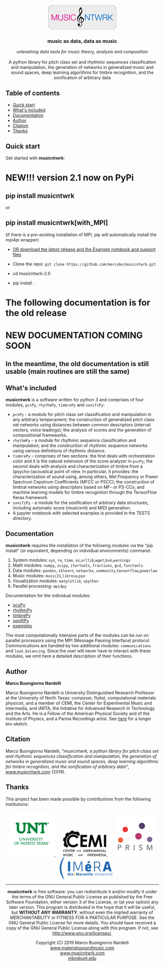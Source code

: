 <p></p>
<p align="center">
  <a href="https://www.musicntwrk.com">
    <img src="https://github.com/marcobn/musicntwrk/blob/master/IMAGES/logo.png" alt="musicntwrk logo" height="84">
  </a>
</p>

<h3 align="center">music as data, data as music</h3>

<p align="center">
  <em>unleashing data tools for music theory, analysis and composition</em>
  <br>
  <br>
A python library for pitch class set and rhythmic sequences classification and manipulation, the generation of networks in generalized music and sound spaces, deep learning algorithms for timbre recognition, and the sonification of arbitrary data
<br>
</p>

## Table of contents

- [Quick start](#quick-start)
- [What's included](#whats-included)
- [Documentation](#documentation)
- [Author](#author)
- [Citation](#citation)
- [Thanks](#thanks)

## Quick start

Get started with **musicntwrk**:

# NEW!!! version 2.1 now on PyPi

## pip install musicntwrk
or
## pip install musicntwrk[with_MPI]
(if there is a pre-existing installation of MPI, pip will automatically install the mpi4pi wrapper)

- [OR download the latest release and the Example notebook and support files](https://github.com/marcobn/musicntwrk/)

- Clone the repo: `git clone https://github.com/marcobn/musicntwrk.git`
- cd musicntwrk-2.0
- pip install .

# The following documentation is for the old release
# NEW DOCUMENTATION COMING SOON

## In the meantime, the old documentation is still usable (main routines are still the same)

## What's included
**musicntwrk** is a software written for python 3 and comprises of four modules, `pcsPy`, `rhythmPy`, `timbrePy` and `sonifiPy`:
- `pcsPy` - a module for pitch class set classification and manipulation in any arbitrary temperament; the construction of generalized pitch class set networks using distances between common descriptors (interval vectors, voice leadings); the analysis of scores and the generation of compositional frameworks.
- `rhythmPy` - a module for rhythmic sequence classification and manipulation; and the construction of rhythmic sequence networks using various definitions of rhythmic distance.
- `timbrePy` - comprises of two sections: the first deals with orchestration color and it is the natural extension of the score analyzer in `pscPy`; the second deals with analysis and characterization of timbre from a (psycho-)acoustical point of view. In particular, it provides: the characterization of sound using, among others, Mel Frequency or Power Spectrum Cepstrum Coefficients (MFCC or PSCC); the construction of timbral networks using descriptors based on MF- or PS-CCs; and machine learning models for timbre recognition through the TensorFlow Keras framework.
- `sonifiPy` - a module for the sonification of arbitrary data structures, including automatic score (musicxml) and MIDI generation.
- A jupyter notebook with selected examples is provided in the TESTS directory.

## Documentation
**musicntwrk** requires the installation of the following modules via the “pip install” (or equivalent, depending on individual environments) command:
1.	System modules: `sys`, `re`, `time`, `os`,`urllib`,`wget`,`bs4`,`warnings`
2.	Math modules: `numpy`, `scipy`, `itertools`, `fractions`, `gcd`, `functools`
3.	Data modules: `pandas`, `sklearn`, `networkx`, `community`,`tensorflow`,`powerlaw`
4.	Music modules: `music21`,`librosa`,`pyo`
5.  Visualization modules: `matplotlib`, `vpython`
6.	Parallel processing: `mpi4py`

Documentation for the individual modules:

- [pcsPy](./DOCS/pcsPy.md)
- [rhythmPy](./DOCS/rhythmPy.md)
- [timbrePy](./DOCS/timbrePy.md)
- [sonifiPy](./DOCS/sonifiPy.md)
- [examples](https://github.com/marcobn/musicntwrk/blob/master/TESTS/Examples.ipynb)

The most computationally intensive parts of the modules can be run on parallel processors using the MPI (Message Passing Interface) protocol. Communications are handled by two additional modules: `communications` and `load_balancing`. Since the user will never have to interact with these modules, we omit here a detailed description of their functions.

## Author

**Marco Buongiorno Nardelli**

Marco Buongiorno Nardelli is University Distinguished Research Professor at the University of North Texas: composer, flutist, computational materials physicist, and a member of CEMI, the Center for Experimental Music and Intermedia, and iARTA, the Initiative for Advanced Research in Technology and the Arts. He is a Fellow of the American Physical Society and of the Institute of Physics, and a Parma Recordings artist. See [here](https://www.materialssoundmusic.com/long-bio) for a longer bio-sketch.

## Citation

Marco Buongiorno Nardelli, _"musicntwrk, a python library for pitch class set and rhythmic sequences classification and manipulation, the generation of networks in generalized music and sound spaces, deep learning algorithms for timbre recognition, and the sonification of arbitrary data"_, www.musicntwrk.com (2019).

## Thanks

This project has been made possible by contributions from the following institutions:
<p align="center">
  <a href="https://www.unt.edu">
    <img src="https://github.com/marcobn/musicntwrk/blob/master/IMAGES/unt.png" alt="UNT logo" height="148" align="bottom">
  </a>&ensp;&ensp;&ensp;
  <a href="https://cemi.music.unt.edu">
    <img src="https://github.com/marcobn/musicntwrk/blob/master/IMAGES/cemi.png" alt="CEMI logo" height="84" align="bottom">
  </a>&ensp;&ensp;&ensp;
  <a href="https://www.prism.cnrs.fr">
    <img src="https://github.com/marcobn/musicntwrk/blob/master/IMAGES/prism.png" alt="PRISM logo" height="132" align="bottom">
  </a>&ensp;&ensp;&ensp;
  <a href="https://imera.univ-amu.fr">
    <img src="https://github.com/marcobn/musicntwrk/blob/master/IMAGES/imera.png" alt="IMeRA logo" height="72" align="bottom">
  </a>
</p>
<p>
<hr>
</p>

<p align="center">
<strong>musicntwrk</strong> is free software: you can redistribute it and/or modify it under the terms of the GNU General Public License as published by the Free Software Foundation, either version 3 of the License, or (at your option) any later version.
This program is distributed in the hope that it will be useful, but <strong>WITHOUT ANY WARRANTY</strong>; without even the implied warranty of MERCHANTABILITY or FITNESS FOR A PARTICULAR PURPOSE. See the GNU General Public License for more details.
You should have received a copy of the GNU General Public License along with this program. If not, see <a href="http://www.gnu.org/licenses/"> http://www.gnu.org/licenses/</a>.
</p>
<p></p>
<p align="center">
Copyright (C) 2019 Marco Buongiorno Nardelli  <br>
<a href="https://www.materialssoundmusic.com"> www.materialssoundmusic.com <br>
<a href="https://www.musicntwrk.com"> www.musicntwrk.com <br>
<a href="mailto:mbn@unt.edu"> mbn@unt.edu <br>
</p>
